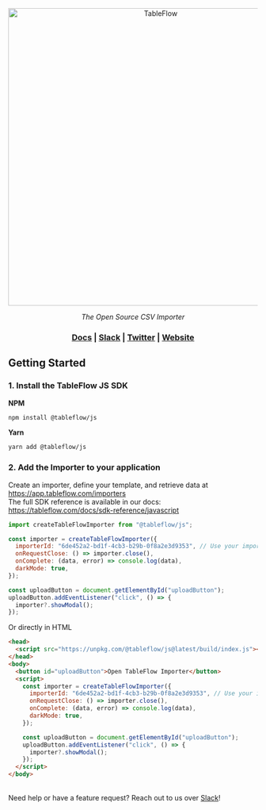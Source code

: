 <div align="center">
<a href="https://tableflow.com"><img src="https://tableflow-assets-cdn.s3.amazonaws.com/TableFlow-readme-header.png" width="600" alt="TableFlow"></a>

<em>The Open Source CSV Importer</em>

<h3>
    <a href="https://tableflow.com/docs">Docs</a> |
    <a href="https://join.slack.com/t/tableflow/shared_invite/zt-1psu47idh-vnItf_BaWcIWih8flGZ0fw">Slack</a> |
    <a href="https://twitter.com/tableflow">Twitter</a> |
    <a href="https://tableflow.com">Website</a> 
</h3>

</div>

## Getting Started

### 1. Install the TableFlow JS SDK

**NPM**

```bash
npm install @tableflow/js
```

**Yarn**

```bash
yarn add @tableflow/js
```

### 2. Add the Importer to your application

Create an importer, define your template, and retrieve data at https://app.tableflow.com/importers
\
The full SDK reference is available in our docs: https://tableflow.com/docs/sdk-reference/javascript

```javascript
import createTableFlowImporter from "@tableflow/js";

const importer = createTableFlowImporter({
  importerId: "6de452a2-bd1f-4cb3-b29b-0f8a2e3d9353", // Use your importer ID from https://app.tableflow.com/importers
  onRequestClose: () => importer.close(),
  onComplete: (data, error) => console.log(data),
  darkMode: true,
});

const uploadButton = document.getElementById("uploadButton");
uploadButton.addEventListener("click", () => {
  importer?.showModal();
});
```

Or directly in HTML

```html
<head>
  <script src="https://unpkg.com/@tableflow/js@latest/build/index.js"></script>
</head>
<body>
  <button id="uploadButton">Open TableFlow Importer</button>
  <script>
    const importer = createTableFlowImporter({
      importerId: "6de452a2-bd1f-4cb3-b29b-0f8a2e3d9353", // Use your importer ID from https://app.tableflow.com/importers
      onRequestClose: () => importer.close(),
      onComplete: (data, error) => console.log(data),
      darkMode: true,
    });

    const uploadButton = document.getElementById("uploadButton");
    uploadButton.addEventListener("click", () => {
      importer?.showModal();
    });
  </script>
</body>
```

\
Need help or have a feature request? Reach out to us over [Slack](https://join.slack.com/t/tableflow/shared_invite/zt-1psu47idh-vnItf_BaWcIWih8flGZ0fw)!
